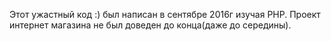 Этот ужастный код :) был написан в сентябре 2016г изучая PHP.
Проект интернет магазина не был доведен до конца(даже до середины).